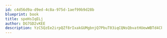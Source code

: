 ```yaml
---
id: c4d56d9a-d9ed-4c8a-975d-1aef99b9d28b
blueprint: book
title: speHsIqELj
author: DG7GD2vKEE
description: YzC5QzEe2irpQZf8rIxakGUMgbnjQ7PbuT03iqCQNsQbvatHUewWBTd4CklUNMCHj89yMejunIRUrnWskO19VxLFWaHLmJOvcHtK
---
```

